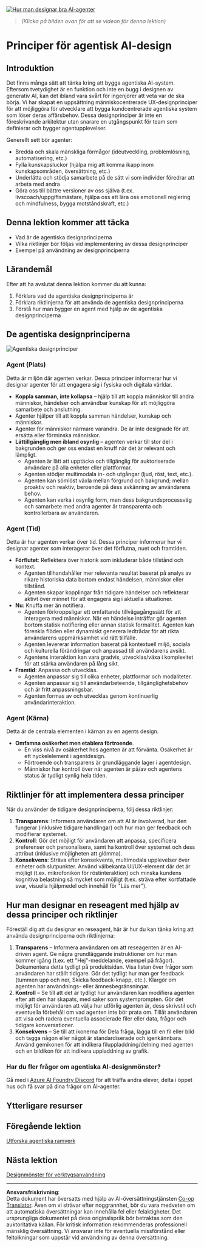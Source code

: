 <!--
CO_OP_TRANSLATOR_METADATA:
{
  "original_hash": "4c46e4ff9e349c521e2b0b17f51afa64",
  "translation_date": "2025-08-29T15:32:25+00:00",
  "source_file": "03-agentic-design-patterns/README.md",
  "language_code": "sv"
}
-->
[![Hur man designar bra AI-agenter](../../../translated_images/lesson-3-thumbnail.1092dd7a8f1074a5b26e35aa8f810814e05a22fed1765c20c14b2b508c7ae379.sv.png)](https://youtu.be/m9lM8qqoOEA?si=4KimounNKvArQQ0K)

> _(Klicka på bilden ovan för att se videon för denna lektion)_
# Principer för agentisk AI-design

## Introduktion

Det finns många sätt att tänka kring att bygga agentiska AI-system. Eftersom tvetydighet är en funktion och inte en bugg i designen av generativ AI, kan det ibland vara svårt för ingenjörer att veta var de ska börja. Vi har skapat en uppsättning människocentrerade UX-designprinciper för att möjliggöra för utvecklare att bygga kundcentrerade agentiska system som löser deras affärsbehov. Dessa designprinciper är inte en föreskrivande arkitektur utan snarare en utgångspunkt för team som definierar och bygger agentupplevelser.

Generellt sett bör agenter:

- Bredda och skala mänskliga förmågor (idéutveckling, problemlösning, automatisering, etc.)
- Fylla kunskapsluckor (hjälpa mig att komma ikapp inom kunskapsområden, översättning, etc.)
- Underlätta och stödja samarbete på de sätt vi som individer föredrar att arbeta med andra
- Göra oss till bättre versioner av oss själva (t.ex. livscoach/uppgiftsmästare, hjälpa oss att lära oss emotionell reglering och mindfulness, bygga motståndskraft, etc.)

## Denna lektion kommer att täcka

- Vad är de agentiska designprinciperna
- Vilka riktlinjer bör följas vid implementering av dessa designprinciper
- Exempel på användning av designprinciperna

## Lärandemål

Efter att ha avslutat denna lektion kommer du att kunna:

1. Förklara vad de agentiska designprinciperna är
2. Förklara riktlinjerna för att använda de agentiska designprinciperna
3. Förstå hur man bygger en agent med hjälp av de agentiska designprinciperna

## De agentiska designprinciperna

![Agentiska designprinciper](../../../translated_images/agentic-design-principles.1cfdf8b6d3cc73c2b738951ee7b2043e224441d98babcf654be69d866120f93a.sv.png)

### Agent (Plats)

Detta är miljön där agenten verkar. Dessa principer informerar hur vi designar agenter för att engagera sig i fysiska och digitala världar.

- **Koppla samman, inte kollapsa** – hjälp till att koppla människor till andra människor, händelser och användbar kunskap för att möjliggöra samarbete och anslutning.
- Agenter hjälper till att koppla samman händelser, kunskap och människor.
- Agenter för människor närmare varandra. De är inte designade för att ersätta eller förminska människor.
- **Lättillgänglig men ibland osynlig** – agenten verkar till stor del i bakgrunden och ger oss endast en knuff när det är relevant och lämpligt.
  - Agenten är lätt att upptäcka och tillgänglig för auktoriserade användare på alla enheter eller plattformar.
  - Agenten stödjer multimodala in- och utgångar (ljud, röst, text, etc.).
  - Agenten kan sömlöst växla mellan förgrund och bakgrund; mellan proaktiv och reaktiv, beroende på dess avkänning av användarens behov.
  - Agenten kan verka i osynlig form, men dess bakgrundsprocessväg och samarbete med andra agenter är transparenta och kontrollerbara av användaren.

### Agent (Tid)

Detta är hur agenten verkar över tid. Dessa principer informerar hur vi designar agenter som interagerar över det förflutna, nuet och framtiden.

- **Förflutet**: Reflektera över historik som inkluderar både tillstånd och kontext.
  - Agenten tillhandahåller mer relevanta resultat baserat på analys av rikare historiska data bortom endast händelsen, människor eller tillstånd.
  - Agenten skapar kopplingar från tidigare händelser och reflekterar aktivt över minnet för att engagera sig i aktuella situationer.
- **Nu**: Knuffa mer än notifiera.
  - Agenten förkroppsligar ett omfattande tillvägagångssätt för att interagera med människor. När en händelse inträffar går agenten bortom statisk notifiering eller annan statisk formalitet. Agenten kan förenkla flöden eller dynamiskt generera ledtrådar för att rikta användarens uppmärksamhet vid rätt tillfälle.
  - Agenten levererar information baserat på kontextuell miljö, sociala och kulturella förändringar och anpassad till användarens avsikt.
  - Agentens interaktion kan vara gradvis, utvecklas/växa i komplexitet för att stärka användaren på lång sikt.
- **Framtid**: Anpassa och utvecklas.
  - Agenten anpassar sig till olika enheter, plattformar och modaliteter.
  - Agenten anpassar sig till användarbeteende, tillgänglighetsbehov och är fritt anpassningsbar.
  - Agenten formas av och utvecklas genom kontinuerlig användarinteraktion.

### Agent (Kärna)

Detta är de centrala elementen i kärnan av en agents design.

- **Omfamna osäkerhet men etablera förtroende**.
  - En viss nivå av osäkerhet hos agenten är att förvänta. Osäkerhet är ett nyckelelement i agentdesign.
  - Förtroende och transparens är grundläggande lager i agentdesign.
  - Människor har kontroll över när agenten är på/av och agentens status är tydligt synlig hela tiden.

## Riktlinjer för att implementera dessa principer

När du använder de tidigare designprinciperna, följ dessa riktlinjer:

1. **Transparens**: Informera användaren om att AI är involverad, hur den fungerar (inklusive tidigare handlingar) och hur man ger feedback och modifierar systemet.
2. **Kontroll**: Gör det möjligt för användaren att anpassa, specificera preferenser och personalisera, samt ha kontroll över systemet och dess attribut (inklusive möjligheten att glömma).
3. **Konsekvens**: Sträva efter konsekventa, multimodala upplevelser över enheter och slutpunkter. Använd välbekanta UI/UX-element där det är möjligt (t.ex. mikrofonikon för röstinteraktion) och minska kundens kognitiva belastning så mycket som möjligt (t.ex. sträva efter kortfattade svar, visuella hjälpmedel och innehåll för "Läs mer").

## Hur man designar en reseagent med hjälp av dessa principer och riktlinjer

Föreställ dig att du designar en reseagent, här är hur du kan tänka kring att använda designprinciperna och riktlinjerna:

1. **Transparens** – Informera användaren om att reseagenten är en AI-driven agent. Ge några grundläggande instruktioner om hur man kommer igång (t.ex. ett "Hej"-meddelande, exempel på frågor). Dokumentera detta tydligt på produktsidan. Visa listan över frågor som användaren har ställt tidigare. Gör det tydligt hur man ger feedback (tummen upp och ner, Skicka feedback-knapp, etc.). Klargör om agenten har användnings- eller ämnesbegränsningar.
2. **Kontroll** – Se till att det är tydligt hur användaren kan modifiera agenten efter att den har skapats, med saker som systemprompten. Gör det möjligt för användaren att välja hur utförlig agenten är, dess skrivstil och eventuella förbehåll om vad agenten inte bör prata om. Tillåt användaren att visa och radera eventuella associerade filer eller data, frågor och tidigare konversationer.
3. **Konsekvens** – Se till att ikonerna för Dela fråga, lägga till en fil eller bild och tagga någon eller något är standardiserade och igenkännbara. Använd gemikonen för att indikera filuppladdning/delning med agenten och en bildikon för att indikera uppladdning av grafik.

### Har du fler frågor om agentiska AI-designmönster?

Gå med i [Azure AI Foundry Discord](https://aka.ms/ai-agents/discord) för att träffa andra elever, delta i öppet hus och få svar på dina frågor om AI-agenter.

## Ytterligare resurser

## Föregående lektion

[Utforska agentiska ramverk](../02-explore-agentic-frameworks/README.md)

## Nästa lektion

[Designmönster för verktygsanvändning](../04-tool-use/README.md)

---

**Ansvarsfriskrivning**:  
Detta dokument har översatts med hjälp av AI-översättningstjänsten [Co-op Translator](https://github.com/Azure/co-op-translator). Även om vi strävar efter noggrannhet, bör du vara medveten om att automatiska översättningar kan innehålla fel eller felaktigheter. Det ursprungliga dokumentet på dess originalspråk bör betraktas som den auktoritativa källan. För kritisk information rekommenderas professionell mänsklig översättning. Vi ansvarar inte för eventuella missförstånd eller feltolkningar som uppstår vid användning av denna översättning.